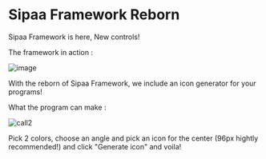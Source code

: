 # Sipaa Framework Reborn

Sipaa Framework is here, New controls!

The framework in action :

![image](https://user-images.githubusercontent.com/81994075/175926004-aa724600-d9ee-425d-a5cc-404bd966b0ff.png)

With the reborn of Sipaa Framework, we include an icon generator for your programs!

What the program can make :

![call2](https://user-images.githubusercontent.com/81994075/175926281-17778493-6507-4a7e-8501-97007404cfb1.png)

Pick 2 colors, choose an angle and pick an icon for the center (96px hightly recommended!) and click "Generate icon" and voila!
